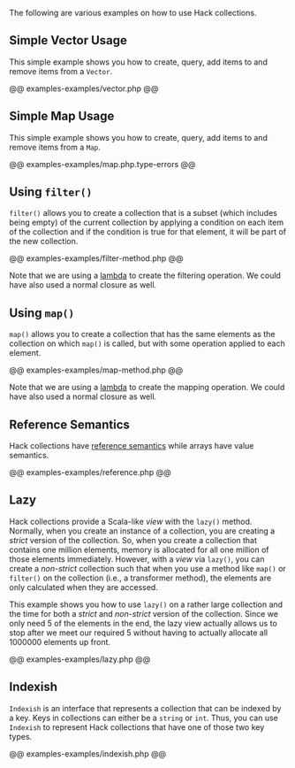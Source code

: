 The following are various examples on how to use Hack collections.

## Simple Vector Usage

This simple example shows you how to create, query, add items to and remove items from a `Vector`.

@@ examples-examples/vector.php @@

## Simple Map Usage

This simple example shows you how to create, query, add items to and remove items from a `Map`.

@@ examples-examples/map.php.type-errors @@

## Using `filter()`

`filter()` allows you to create a collection that is a subset (which includes being empty) of the current collection by applying a condition on each item of the collection and if the condition is true for that element, it will be part of the new collection.

@@ examples-examples/filter-method.php @@

Note that we are using a [lambda](../lambdas/introduction.md) to create the filtering operation. We could have also used a normal closure as well.

## Using `map()`

`map()` allows you to create a collection that has the same elements as the collection on which `map()` is called, but with some operation applied to each element.

@@ examples-examples/map-method.php @@

Note that we are using a [lambda](../lambdas/introduction.md) to create the mapping operation. We could have also used a normal closure as well.

## Reference Semantics

Hack collections have [reference semantics](./semantics.md#reference-semantics) while arrays have value semantics.

@@ examples-examples/reference.php @@

## Lazy

Hack collections provide a Scala-like *view* with the `lazy()` method. Normally, when you create an instance of a collection, you are creating a *strict* version of the collection. So, when you create a collection that contains one million elements, memory is allocated for all one million of those elements immediately. However, with a *view* via `lazy()`, you can create a *non-strict* collection such that when you use a method like `map()` or `filter()` on the collection (i.e., a transformer method), the elements are only calculated when they are accessed.

This example shows you how to use `lazy()` on a rather large collection and the time for both a *strict* and *non-strict* version of the collection. Since we only need 5 of the elements in the end, the lazy view actually allows us to stop after we meet our required 5 without having to actually allocate all 1000000 elements up front.

@@ examples-examples/lazy.php @@

## Indexish

`Indexish` is an interface that represents a collection that can be indexed by a key. Keys in collections can either be a `string` or `int`. Thus, you can use `Indexish` to represent Hack collections that have one of those two key types.

@@ examples-examples/indexish.php @@
